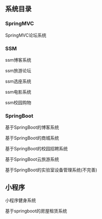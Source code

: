## 系统目录

### SpringMVC

SpringMVC论坛系统

### SSM

ssm博客系统

ssm旅游论坛

ssm选座系统

ssm电影系统

ssm校园购物

### SpringBoot

基于SpringBoot的博客系统

基于SpringBoot的商城系统

基于SpringBoot的校园招聘系统

基于SpringBoot云旅游系统

基于SpringBoot的实验室设备管理系统(不完善)

## 小程序

小程序健身系统

基于springboot的房屋租赁系统

